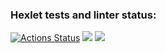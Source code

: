 ### Hexlet tests and linter status:
[![Actions Status](https://github.com/byMystick/python-project-50/workflows/hexlet-check/badge.svg)](https://github.com/byMystick/python-project-50/actions)
<a href="https://codeclimate.com/github/byMystick/python-project-50/maintainability"><img src="https://api.codeclimate.com/v1/badges/06e52e4920bd8dd8b03e/maintainability" /></a>
<a href="https://codeclimate.com/github/byMystick/python-project-50/test_coverage"><img src="https://api.codeclimate.com/v1/badges/06e52e4920bd8dd8b03e/test_coverage" /></a>
